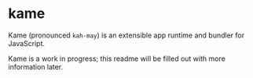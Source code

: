 # kame

Kame (pronounced `kah-may`) is an extensible app runtime and bundler for JavaScript.

Kame is a work in progress; this readme will be filled out with more information later.
